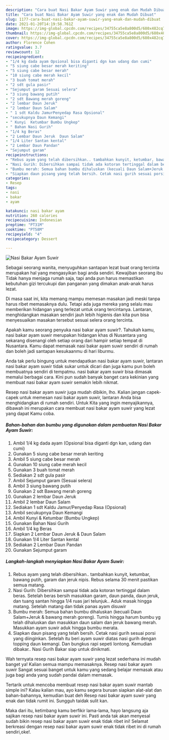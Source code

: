 ```yaml
---
description: "Cara buat Nasi Bakar Ayam Suwir yang enak dan Mudah Dibuat"
title: "Cara buat Nasi Bakar Ayam Suwir yang enak dan Mudah Dibuat"
slug: 1177-cara-buat-nasi-bakar-ayam-suwir-yang-enak-dan-mudah-dibuat
date: 2021-01-20T14:19:58.761Z
image: https://img-global.cpcdn.com/recipes/34755ca5e8a800d5/680x482cq70/nasi-bakar-ayam-suwir-foto-resep-utama.jpg
thumbnail: https://img-global.cpcdn.com/recipes/34755ca5e8a800d5/680x482cq70/nasi-bakar-ayam-suwir-foto-resep-utama.jpg
cover: https://img-global.cpcdn.com/recipes/34755ca5e8a800d5/680x482cq70/nasi-bakar-ayam-suwir-foto-resep-utama.jpg
author: Florence Cohen
ratingvalue: 3.7
reviewcount: 12
recipeingredient:
- "1/4 kg dada ayam Opsional bisa diganti dgn kan udang dan cumi"
- "5 siung cabe besar merah keriting"
- "5 siung cabe besar merah"
- "10 siung cabe merah kecil"
- "3 buah tomat merah"
- "2 sdt gula pasir"
- "Sejumput garam Sesuai selera"
- "3 siung bawang putih"
- "2 sdt Bawang merah goreng"
- "2 lembar Daun Jeruk"
- "2 lembar Daun Salam"
- " 1 sdt Kaldu JamurPenyedap Rasa Opsional"
- "secukupnya Daun Kemangi"
- " Kunyi  Ketumbar Bumbu Ungkep"
- " Bahan Nasi Gurih"
- "1/4 kg Beras"
- "2 Lembar Daun Jeruk  Daun Salam"
- "1/4 Liter Santan kental"
- "2 Lembar Daun Pandan"
- "Sejumput garam"
recipeinstructions:
- "Rebus ayam yang telah dibersihkan.. tambahkan kunyit, ketumbar, bawang putih, garam dan jeruk nipis. Rebus selama 30 menit pastikan semua matang."
- "Nasi Gurih: Dibersihkan sampai tidak ada kotoran tertinggal dalam beras. Setelah beras bersih masukkan garam, daun panda, daun jeruk, dan tuang santan hingga 1/4 ruas jari telunjuk.. Aduk masak hingga matang. Setelah matang dan tidak panas ayam disuwir"
- "Bumbu merah: Semua bahan bumbu dihaluskan (kecuali Daun Salam+Jeruk &amp; bawang merah goreng). Tumis hingga harum bumbu yg telah dihaluskan dan masukkan daun salam dan jeruk bawang merah. Masukkan ayam suwir aduk hingga bumbu merata."
- "Siapkan daun pisang yang telah bersih. Cetak nasi gurih sesuai porsi yang diinginkan. Setelah itu beri ayam suwir diatas nasi gurih dengan topping daun kemangi. Dan bungkus rapi sepeti lontong. Kemudian dibakar.. Nasi Gurih Bakar siap untuk dinikmati."
categories:
- Resep
tags:
- nasi
- bakar
- ayam

katakunci: nasi bakar ayam 
nutrition: 260 calories
recipecuisine: Indonesian
preptime: "PT31M"
cooktime: "PT58M"
recipeyield: "4"
recipecategory: Dessert

---
```



![Nasi Bakar Ayam Suwir](https://img-global.cpcdn.com/recipes/34755ca5e8a800d5/680x482cq70/nasi-bakar-ayam-suwir-foto-resep-utama.jpg)

Sebagai seorang wanita, menyuguhkan santapan lezat buat orang tercinta merupakan hal yang mengasyikan bagi anda sendiri. Kewajiban seorang ibu Tidak hanya menjaga rumah saja, tapi anda pun harus memastikan kebutuhan gizi tercukupi dan panganan yang dimakan anak-anak harus lezat.

Di masa  saat ini, kita memang mampu memesan masakan jadi meski tanpa harus ribet memasaknya dulu. Tetapi ada juga mereka yang selalu mau memberikan hidangan yang terlezat untuk orang tercintanya. Lantaran, menghidangkan masakan sendiri jauh lebih higienis dan kita pun bisa menyesuaikan masakan tersebut sesuai selera orang tercinta. 



Apakah kamu seorang penyuka nasi bakar ayam suwir?. Tahukah kamu, nasi bakar ayam suwir merupakan hidangan khas di Nusantara yang sekarang disenangi oleh setiap orang dari hampir setiap tempat di Nusantara. Kamu dapat memasak nasi bakar ayam suwir sendiri di rumah dan boleh jadi santapan kesukaanmu di hari liburmu.

Anda tak perlu bingung untuk mendapatkan nasi bakar ayam suwir, lantaran nasi bakar ayam suwir tidak sukar untuk dicari dan juga kamu pun boleh membuatnya sendiri di tempatmu. nasi bakar ayam suwir bisa dimasak memalui berbagai cara. Kini pun sudah banyak banget cara kekinian yang membuat nasi bakar ayam suwir semakin lebih nikmat.

Resep nasi bakar ayam suwir juga mudah dibikin, lho. Kalian jangan capek-capek untuk memesan nasi bakar ayam suwir, lantaran Anda bisa menghidangkan di rumah sendiri. Untuk Kita yang ingin menyajikannya, dibawah ini merupakan cara membuat nasi bakar ayam suwir yang lezat yang dapat Kamu coba.

<!--inarticleads1-->

##### Bahan-bahan dan bumbu yang digunakan dalam pembuatan Nasi Bakar Ayam Suwir:

1. Ambil 1/4 kg dada ayam (Opsional bisa diganti dgn kan, udang dan cumi)
1. Gunakan 5 siung cabe besar merah keriting
1. Ambil 5 siung cabe besar merah
1. Gunakan 10 siung cabe merah kecil
1. Gunakan 3 buah tomat merah
1. Sediakan 2 sdt gula pasir
1. Ambil Sejumput garam (Sesuai selera)
1. Ambil 3 siung bawang putih
1. Gunakan 2 sdt Bawang merah goreng
1. Gunakan 2 lembar Daun Jeruk
1. Ambil 2 lembar Daun Salam
1. Sediakan  1 sdt Kaldu Jamur/Penyedap Rasa (Opsional)
1. Ambil secukupnya Daun Kemangi
1. Ambil  Kunyi &amp; Ketumbar (Bumbu Ungkep)
1. Gunakan  Bahan Nasi Gurih
1. Ambil 1/4 kg Beras
1. Siapkan 2 Lembar Daun Jeruk &amp; Daun Salam
1. Gunakan 1/4 Liter Santan kental
1. Sediakan 2 Lembar Daun Pandan
1. Gunakan Sejumput garam




<!--inarticleads2-->

##### Langkah-langkah menyiapkan Nasi Bakar Ayam Suwir:

1. Rebus ayam yang telah dibersihkan.. tambahkan kunyit, ketumbar, bawang putih, garam dan jeruk nipis. Rebus selama 30 menit pastikan semua matang.
1. Nasi Gurih: Dibersihkan sampai tidak ada kotoran tertinggal dalam beras. Setelah beras bersih masukkan garam, daun panda, daun jeruk, dan tuang santan hingga 1/4 ruas jari telunjuk.. Aduk masak hingga matang. Setelah matang dan tidak panas ayam disuwir
1. Bumbu merah: Semua bahan bumbu dihaluskan (kecuali Daun Salam+Jeruk &amp; bawang merah goreng). Tumis hingga harum bumbu yg telah dihaluskan dan masukkan daun salam dan jeruk bawang merah. Masukkan ayam suwir aduk hingga bumbu merata.
1. Siapkan daun pisang yang telah bersih. Cetak nasi gurih sesuai porsi yang diinginkan. Setelah itu beri ayam suwir diatas nasi gurih dengan topping daun kemangi. Dan bungkus rapi sepeti lontong. Kemudian dibakar.. Nasi Gurih Bakar siap untuk dinikmati.




Wah ternyata resep nasi bakar ayam suwir yang lezat sederhana ini mudah banget ya! Kalian semua mampu memasaknya. Resep nasi bakar ayam suwir Sangat sesuai banget untuk kamu yang sedang belajar memasak atau juga bagi anda yang sudah pandai dalam memasak.

Tertarik untuk mencoba membuat resep nasi bakar ayam suwir mantab simple ini? Kalau kalian mau, ayo kamu segera buruan siapkan alat-alat dan bahan-bahannya, kemudian buat deh Resep nasi bakar ayam suwir yang enak dan tidak rumit ini. Sungguh taidak sulit kan. 

Maka dari itu, ketimbang kamu berfikir lama-lama, hayo langsung aja sajikan resep nasi bakar ayam suwir ini. Pasti anda tak akan menyesal sudah bikin resep nasi bakar ayam suwir enak tidak ribet ini! Selamat berkreasi dengan resep nasi bakar ayam suwir enak tidak ribet ini di rumah sendiri,oke!.

